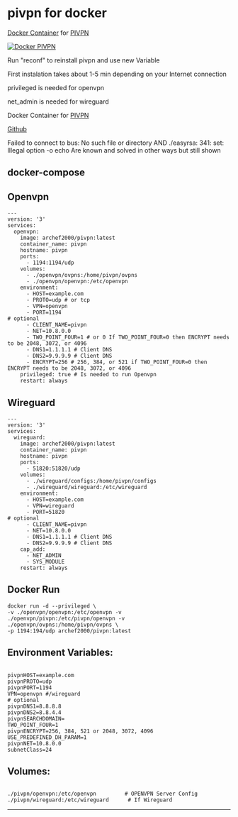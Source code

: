 # pivpn for docker

<a href="https://hub.docker.com/repository/docker/archef2000/pivpn">Docker Container</a> for <a href="https://github.com/pivpn/pivpn">PIVPN</a>

[![Docker PIVPN](https://github.com/Archef2000/pivpn-docker/actions/workflows/main.yml/badge.svg)](https://github.com/Archef2000/pivpn-docker/actions/workflows/main.yml)

Run "reconf" to reinstall pivpn and use new Variable

First instalation takes about 1-5 min depending on your Internet connection

privileged is needed for openvpn

net_admin is needed for wireguard

Docker Container for <a href="https://github.com/pivpn/pivpn">PIVPN</a>

<a href="https://github.com/Archef2000/pivpn-docker/">Github</a>

Failed to connect to bus: No such file or directory AND
./easyrsa: 341: set: Illegal option -o echo
Are known and solved in other ways but still shown

<h2>docker-compose</h2>
<h2>Openvpn</h2>
<pre><code class="language-yaml">---
version: '3'
services:
  openvpn:
    image: archef2000/pivpn:latest
    container_name: pivpn
    hostname: pivpn
    ports:
      - 1194:1194/udp
    volumes:
      - ./openvpn/ovpns:/home/pivpn/ovpns
      - ./openvpn/openvpn:/etc/openvpn
    environment:
      - HOST=example.com
      - PROTO=udp # or tcp
      - VPN=openvpn
      - PORT=1194
# optional
      - CLIENT_NAME=pivpn
      - NET=10.8.0.0
      - TWO_POINT_FOUR=1 # or 0 If TWO_POINT_FOUR=0 then ENCRYPT needs to be 2048, 3072, or 4096
      - DNS1=1.1.1.1 # Client DNS
      - DNS2=9.9.9.9 # Client DNS
      - ENCRYPT=256 # 256, 384, or 521 if TWO_POINT_FOUR=0 then ENCRYPT needs to be 2048, 3072, or 4096
    privileged: true # Is needed to run Openvpn
    restart: always
</code></pre>
<h2>Wireguard</h2>
<pre><code class="language-yaml">---
version: '3'
services:
  wireguard:
    image: archef2000/pivpn:latest
    container_name: pivpn
    hostname: pivpn
    ports:
      - 51820:51820/udp
    volumes:
      - ./wireguard/configs:/home/pivpn/configs
      - ./wireguard/wireguard:/etc/wireguard
    environment:
      - HOST=example.com
      - VPN=wireguard
      - PORT=51820
# optional
      - CLIENT_NAME=pivpn
      - NET=10.8.0.0
      - DNS1=1.1.1.1 # Client DNS
      - DNS2=9.9.9.9 # Client DNS
    cap_add:
      - NET_ADMIN
      - SYS_MODULE
    restart: always
</code></pre>
<h2>Docker Run</h2>
<pre><code class="language-yaml">docker run -d --privileged \
-v ./openvpn/openvpn:/etc/openvpn -v ./openvpn/pivpn:/etc/pivpn/openvpn -v ./openvpn/ovpns:/home/pivpn/ovpns \
-p 1194:194/udp archef2000/pivpn:latest</code></pre>

<h2>Environment Variables:</h2>
<pre><code class="language-yaml">
pivpnHOST=example.com
pivpnPROTO=udp
pivpnPORT=1194
VPN=openvpn #/wireguard
# optional
pivpnDNS1=8.8.8.8
pivpnDNS2=8.8.4.4
pivpnSEARCHDOMAIN=
TWO_POINT_FOUR=1
pivpnENCRYPT=256, 384, 521 or 2048, 3072, 4096
USE_PREDEFINED_DH_PARAM=1
pivpnNET=10.8.0.0
subnetClass=24
</code></pre>
<h2>Volumes:</h2>
<pre><code class="language-yaml">
./pivpn/openvpn:/etc/openvpn         # OPENVPN Server Config
./pivpn/wireguard:/etc/wireguard      # If Wireguard
</code></pre>

<hr>
